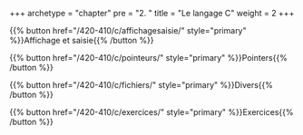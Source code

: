 +++
archetype = "chapter"
pre = "2. "
title = "Le langage C"
weight = 2
+++

{{% button href="/420-410/c/affichagesaisie/" style="primary" %}}Affichage et saisie{{% /button %}}

{{% button href="/420-410/c/pointeurs/" style="primary" %}}Pointers{{% /button %}}

{{% button href="/420-410/c/fichiers/" style="primary" %}}Divers{{% /button %}}

{{% button href="/420-410/c/exercices/" style="primary" %}}Exercices{{% /button %}}
